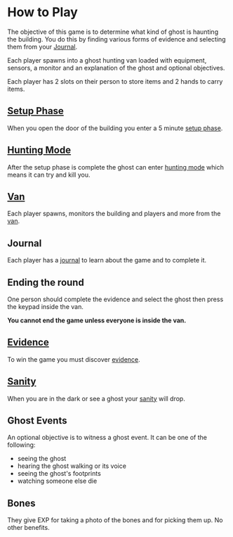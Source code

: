 # How to Play

The objective of this game is to determine what kind of ghost is haunting the building. You do this by finding various forms of evidence and selecting them from your [Journal](#journal).

Each player spawns into a ghost hunting van loaded with equipment, sensors, a monitor and an explanation of the ghost and optional objectives.

Each player has 2 slots on their person to store items and 2 hands to carry items.

## [Setup Phase](./setup-phase)

When you open the door of the building you enter a 5 minute [setup phase](./setup-phase).

## [Hunting Mode](./hunting-mode)

After the setup phase is complete the ghost can enter [hunting mode](./hunting-mode) which means it can try and kill you.

## [Van](./van)

Each player spawns, monitors the building and players and more from the [van](./van).

## Journal

Each player has a [journal](./journal) to learn about the game and to complete it.

## Ending the round

One person should complete the evidence and select the ghost then press the keypad inside the van.

**You cannot end the game unless everyone is inside the van.**

## [Evidence](/evidence)

To win the game you must discover [evidence](/evidence).

## [Sanity](./sanity)

When you are in the dark or see a ghost your [sanity](./sanity) will drop.

## Ghost Events

An optional objective is to witness a ghost event. It can be one of the following:

- seeing the ghost
- hearing the ghost walking or its voice
- seeing the ghost's footprints
- watching someone else die

## Bones

They give EXP for taking a photo of the bones and for picking them up. No other benefits.
